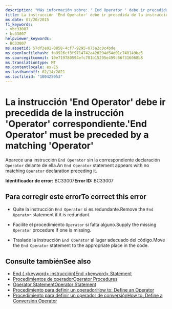 ```yaml
---
description: "Más información sobre: ' End Operator ' debe ir precedida de la función ' Operator ' correspondiente"
title: La instrucción 'End Operator' debe ir precedida de la instrucción 'Operator' correspondiente.
ms.date: 07/20/2015
f1_keywords:
- vbc33007
- bc33007
helpviewer_keywords:
- BC33007
ms.assetid: 57df3e01-0858-4cf7-9295-075a2c0c4bde
ms.openlocfilehash: fa9926cf3f9714742a420294d54d01c748149ba5
ms.sourcegitcommit: 10e719780594efc781b15295e499c66f316068b8
ms.translationtype: MT
ms.contentlocale: es-ES
ms.lasthandoff: 02/14/2021
ms.locfileid: "100425053"
---
```

# <a name="end-operator-must-be-preceded-by-a-matching-operator"></a><span data-ttu-id="c6669-103">La instrucción 'End Operator' debe ir precedida de la instrucción 'Operator' correspondiente.</span><span class="sxs-lookup"><span data-stu-id="c6669-103">'End Operator' must be preceded by a matching 'Operator'</span></span>

<span data-ttu-id="c6669-104">Aparece una instrucción `End Operator` sin la correspondiente declaración `Operator` delante de ella.</span><span class="sxs-lookup"><span data-stu-id="c6669-104">An `End Operator` statement appears with no matching `Operator` declaration preceding it.</span></span>  
  
 <span data-ttu-id="c6669-105">**Identificador de error:** BC33007</span><span class="sxs-lookup"><span data-stu-id="c6669-105">**Error ID:** BC33007</span></span>  
  
## <a name="to-correct-this-error"></a><span data-ttu-id="c6669-106">Para corregir este error</span><span class="sxs-lookup"><span data-stu-id="c6669-106">To correct this error</span></span>  
  
- <span data-ttu-id="c6669-107">Quite la instrucción `End Operator` si es redundante.</span><span class="sxs-lookup"><span data-stu-id="c6669-107">Remove the `End Operator` statement if it is redundant.</span></span>  
  
- <span data-ttu-id="c6669-108">Facilite el procedimiento `Operator` si falta alguno.</span><span class="sxs-lookup"><span data-stu-id="c6669-108">Supply the missing `Operator` procedure if one is missing.</span></span>  
  
- <span data-ttu-id="c6669-109">Traslade la instrucción `End Operator` al lugar adecuado del código.</span><span class="sxs-lookup"><span data-stu-id="c6669-109">Move the `End Operator` statement to the appropriate place in the code.</span></span>  
  
## <a name="see-also"></a><span data-ttu-id="c6669-110">Consulte también</span><span class="sxs-lookup"><span data-stu-id="c6669-110">See also</span></span>

- [<span data-ttu-id="c6669-111">End ( \<keyword> instrucción)</span><span class="sxs-lookup"><span data-stu-id="c6669-111">End \<keyword> Statement</span></span>](../language-reference/statements/end-keyword-statement.md)
- [<span data-ttu-id="c6669-112">Procedimientos de operador</span><span class="sxs-lookup"><span data-stu-id="c6669-112">Operator Procedures</span></span>](../programming-guide/language-features/procedures/operator-procedures.md)
- [<span data-ttu-id="c6669-113">Operator Statement</span><span class="sxs-lookup"><span data-stu-id="c6669-113">Operator Statement</span></span>](../language-reference/statements/operator-statement.md)
- [<span data-ttu-id="c6669-114">Procedimiento para definir un operador</span><span class="sxs-lookup"><span data-stu-id="c6669-114">How to: Define an Operator</span></span>](../programming-guide/language-features/procedures/how-to-define-an-operator.md)
- [<span data-ttu-id="c6669-115">Procedimiento para definir un operador de conversión</span><span class="sxs-lookup"><span data-stu-id="c6669-115">How to: Define a Conversion Operator</span></span>](../programming-guide/language-features/procedures/how-to-define-a-conversion-operator.md)
